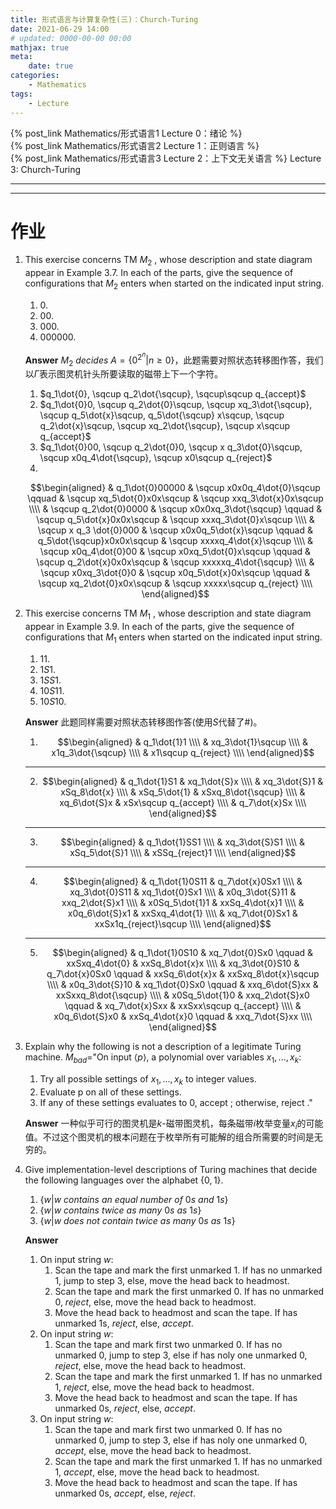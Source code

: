 ```yaml
---
title: 形式语言与计算复杂性(三)：Church-Turing
date: 2021-06-29 14:00
# updated: 0000-00-00 00:00
mathjax: true
meta:
    date: true
categories: 
    - Mathematics
tags:
    - Lecture
---
```


{% post_link Mathematics/形式语言1 Lecture 0：绪论 %}<br>
{% post_link Mathematics/形式语言2 Lecture 1：正则语言 %}<br>
{% post_link Mathematics/形式语言3 Lecture 2：上下文无关语言 %}
Lecture 3: Church-Turing

---

<!-- more -->




---

# 作业

1. This exercise concerns TM $M_2$ , whose description and state diagram appear in Example 3.7. In each of the parts, give the sequence of configurations that $M_2$ enters when started on the indicated input string.
    1. $0.$
    2. $00.$
    3. $000.$
    4. $000000.$

    **Answer**
    $M_2\ decides\ A=\lbrace0^{2^n}|n\ge0\rbrace$，此题需要对照状态转移图作答，我们以$\dot{\Gamma}$表示图灵机针头所要读取的磁带上下一个字符。

    1. $q_1\dot{0}, \sqcup q_2\dot{\sqcup}, \sqcup\sqcup q_{accept}$
    2. $q_1\dot{0}0, \sqcup q_2\dot{0}\sqcup, \sqcup xq_3\dot{\sqcup}, \sqcup q_5\dot{x}\sqcup, q_5\dot{\sqcup} x\sqcup, \sqcup q_2\dot{x}\sqcup, \sqcup xq_2\dot{\sqcup}, \sqcup x\sqcup q_{accept}$
    3. $q_1\dot{0}00, \sqcup q_2\dot{0}0, \sqcup x q_3\dot{0}\sqcup, \sqcup x0q_4\dot{\sqcup}, \sqcup x0\sqcup q_{reject}$
    4. 
    $$\begin{aligned}
        & q_1\dot{0}00000               & \sqcup x0x0q_4\dot{0}\sqcup   \qquad   & \sqcup xq_5\dot{0}x0x\sqcup   & \sqcup xxq_3\dot{x}0x\sqcup   \\\\
        & \sqcup q_2\dot{0}0000         & \sqcup x0x0xq_3\dot{\sqcup}   \qquad   & \sqcup q_5\dot{x}0x0x\sqcup   & \sqcup xxxq_3\dot{0}x\sqcup   \\\\
        & \sqcup x q_3 \dot{0}000       & \sqcup x0x0q_5\dot{x}\sqcup   \qquad   & q_5\dot{\sqcup}x0x0x\sqcup    & \sqcup xxxxq_4\dot{x}\sqcup   \\\\
        & \sqcup x0q_4\dot{0}00         & \sqcup x0xq_5\dot{0}x\sqcup   \qquad   & \sqcup q_2\dot{x}0x0x\sqcup   & \sqcup xxxxxq_4\dot{\sqcup}   \\\\
        & \sqcup x0xq_3\dot{0}0         & \sqcup x0q_5\dot{x}0x\sqcup   \qquad   & \sqcup xq_2\dot{0}x0x\sqcup   & \sqcup xxxxx\sqcup q_{reject} \\\\
    \end{aligned}$$

2. This exercise concerns TM $M_1$ , whose description and state diagram appear in Example 3.9. In each of the parts, give the sequence of configurations that $M_1$ enters when started on the indicated input string.
    1. $11.$
    2. $1S1.$
    3. $1SS1.$
    4. $10S11.$
    5. $10S10.$

    **Answer**
    此题同样需要对照状态转移图作答(使用$S$代替了\#)。

    1. $$\begin{aligned}
       & q_1\dot{1}1 \\\\
       & xq_3\dot{1}\sqcup \\\\
       & x1q_3\dot{\sqcup} \\\\
       & x1\sqcup q_{reject} \\\\
      \end{aligned}$$
    ---
    2. $$\begin{aligned}
        & q_1\dot{1}S1 & xq_1\dot{S}x \\\\
        & xq_3\dot{S}1 & xSq_8\dot{x} \\\\
        & xSq_5\dot{1} & xSxq_8\dot{\sqcup} \\\\
        & xq_6\dot{S}x & xSx\sqcup q_{accept} \\\\
        & q_7\dot{x}Sx \\\\
      \end{aligned}$$
    ---
    3. $$\begin{aligned}
        & q_1\dot{1}SS1 \\\\
        & xq_3\dot{S}S1 \\\\
        & xSq_5\dot{S}1 \\\\
        & xSSq_{reject}1 \\\\
      \end{aligned}$$
    ---
    4. $$\begin{aligned}
        & q_1\dot{1}0S11 & q_7\dot{x}0Sx1 \\\\
        & xq_3\dot{0}S11 & xq_1\dot{0}Sx1 \\\\
        & x0q_3\dot{S}11 & xxq_2\dot{S}x1 \\\\
        & x0Sq_5\dot{1}1 & xxSq_4\dot{x}1 \\\\
        & x0q_6\dot{S}x1 & xxSxq_4\dot{1} \\\\
        & xq_7\dot{0}Sx1 & xxSx1q_{reject}\sqcup \\\\
      \end{aligned}$$
    ---
    5. $$\begin{aligned}
        & q_1\dot{1}0S10    & xq_7\dot{0}Sx0    \qquad  & xxSxq_4\dot{0}    & xxSq_8\dot{x}x    \\\\
        & xq_3\dot{0}S10    & q_7\dot{x}0Sx0    \qquad  & xxSq_6\dot{x}x    & xxSxq_8\dot{x}\sqcup  \\\\
        & x0q_3\dot{S}10    & xq_1\dot{0}Sx0    \qquad  & xxq_6\dot{S}xx    & xxSxxq_8\dot{\sqcup}  \\\\
        & x0Sq_5\dot{1}0    & xxq_2\dot{S}x0    \qquad  & xq_7\dot{x}Sxx    & xxSxx\sqcup q_{accept}    \\\\
        & x0q_6\dot{S}x0    & xxSq_4\dot{x}0    \qquad  & xxq_7\dot{S}xx \\\\
      \end{aligned}$$

3. Explain why the following is not a description of a legitimate Turing machine.
    $M_{bad}$="On input $\left\langle p\right\rangle$, a polynomial over variables $x_1,...,x_k$:
    1. Try all possible settings of $x_1,...,x_k$ to integer values.
    2. Evaluate p on all of these settings.
    3. If any of these settings evaluates to 0, accept ; otherwise, reject ."
   
    **Answer**
    一种似乎可行的图灵机是$k$-磁带图灵机，每条磁带$i$枚举变量$x_i$的可能值。不过这个图灵机的根本问题在于枚举所有可能解的组合所需要的时间是无穷的。

4. Give implementation-level descriptions of Turing machines that decide the following languages over the alphabet $\lbrace0,1\rbrace$.
    1. $\lbrace w|w\ contains\ an\ equal\ number\ of\ 0s\ and\ 1s\rbrace$
    2. $\lbrace w|w\ contains\ twice\ as\ many\ 0s\ as\ 1s\rbrace$
    3. $\lbrace w|w\ does\ not\ contain\ twice\ as\ many\ 0s\ as\ 1s\rbrace$
   
    **Answer**
    1. On input string $w$:
       1. Scan the tape and mark the first unmarked $1$. If has no unmarked $1$, jump to step 3, else, move the head back to headmost.
       2. Scan the tape and mark the first unmarked $0$. If has no unmarked $0$, $reject$, else, move the head back to headmost.
       3. Move the head back to headmost and scan the tape. If has unmarked $1$s, $reject$, else, $accept$.
    2. On input string $w$:
       1. Scan the tape and mark first two unmarked $0$. If has no unmarked $0$, jump to step 3, else if has noly one unmarked $0$, $reject$, else, move the head back to headmost.
       2. Scan the tape and mark the first unmarked $1$. If has no unmarked $1$, $reject$, else, move the head back to headmost.
       3. Move the head back to headmost and scan the tape. If has unmarked $0$s, $reject$, else, $accept$.
    3. On input string $w$:
       1. Scan the tape and mark first two unmarked $0$. If has no unmarked $0$, jump to step 3, else if has noly one unmarked $0$, $accept$, else, move the head back to headmost.
       2. Scan the tape and mark the first unmarked $1$. If has no unmarked $1$, $accept$, else, move the head back to headmost.
       3. Move the head back to headmost and scan the tape. If has unmarked $0$s, $accept$, else, $reject$.

